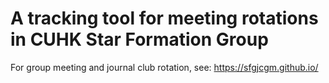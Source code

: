 # A tracking tool for meeting rotations in CUHK Star Formation Group

For group meeting and journal club rotation, see: https://sfgjcgm.github.io/

